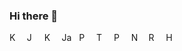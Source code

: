 ### Hi there 👋
<img src="../main/icons/android.svg" alt="Kotlin" width="16" height="16">&nbsp;&nbsp;
<img src="../main/icons/jetpack_compose.svg" alt="Jetpack Compose" width="16" height="16">&nbsp;&nbsp;
<img src="../main/icons/kotlin.svg" alt="Kotlin" width="16" height="16">&nbsp;&nbsp;
<img src="../main/icons/java.svg" alt="Java" width="16" height="16">&nbsp;&nbsp;
<img src="../main/icons/python.svg" alt="Python" width="16" height="16">&nbsp;&nbsp;
<img src="../main/icons/tensorflow.svg" alt="Tensorflow" width="16" height="16">&nbsp;&nbsp;
<img src="../main/icons/pytorch.svg" alt="Pytorch" width="16" height="16">&nbsp;&nbsp;
<img src="../main/icons/node_js.svg" alt="Node.js" width="16" height="16">&nbsp;&nbsp;
<img src="../main/icons/react.svg" alt="React" width="16" height="16">&nbsp;&nbsp;
<img src="../main/icons/html.svg" alt="HTML" width="16" height="16">&nbsp;&nbsp;

<!--
**ricky-kiva/ricky-kiva** is a ✨ _special_ ✨ repository because its `README.md` (this file) appears on your GitHub profile.

Here are some ideas to get you started:

- 🔭 I’m currently working on ...
- 🌱 I’m currently learning ...
- 👯 I’m looking to collaborate on ...
- 🤔 I’m looking for help with ...
- 💬 Ask me about ...
- 📫 How to reach me: ...
- 😄 Pronouns: ...
- ⚡ Fun fact: ...
-->
